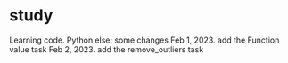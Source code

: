 # study
Learning code. Python
else: some changes
Feb 1, 2023. add the Function value task
Feb 2, 2023. add the remove_outliers task
